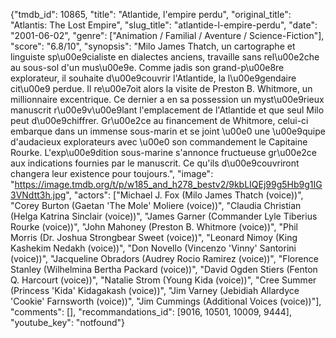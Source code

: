 {"tmdb_id": 10865, "title": "Atlantide, l'empire perdu", "original_title": "Atlantis: The Lost Empire", "slug_title": "atlantide-l-empire-perdu", "date": "2001-06-02", "genre": ["Animation / Familial / Aventure / Science-Fiction"], "score": "6.8/10", "synopsis": "Milo James Thatch, un cartographe et linguiste sp\u00e9cialiste en dialectes anciens, travaille sans rel\u00e2che au sous-sol d'un mus\u00e9e. Comme jadis son grand-p\u00e8re explorateur, il souhaite d\u00e9couvrir l'Atlantide, la l\u00e9gendaire cit\u00e9 perdue.  Il re\u00e7oit alors la visite de Preston B. Whitmore, un millionnaire excentrique. Ce dernier a en sa possession un myst\u00e9rieux manuscrit r\u00e9v\u00e9lant l'emplacement de l'Atlantide et que seul Milo peut d\u00e9chiffrer. Gr\u00e2ce au financement de Whitmore, celui-ci embarque dans un immense sous-marin et se joint \u00e0 une \u00e9quipe d'audacieux explorateurs avec \u00e0 son commandement le Capitaine Rourke. L'exp\u00e9dition sous-marine s'annonce fructueuse gr\u00e2ce aux indications fournies par le manuscrit. Ce qu'ils d\u00e9couvriront changera leur existence pour toujours.", "image": "https://image.tmdb.org/t/p/w185_and_h278_bestv2/9kbLIQEj99g5Hb9g1IG3VNdtt3h.jpg", "actors": ["Michael J. Fox (Milo James Thatch (voice))", "Corey Burton (Gaetan 'The Mole' Moliere (voice))", "Claudia Christian (Helga Katrina Sinclair (voice))", "James Garner (Commander Lyle Tiberius Rourke (voice))", "John Mahoney (Preston B. Whitmore (voice))", "Phil Morris (Dr. Joshua Strongbear Sweet (voice))", "Leonard Nimoy (King Kashekim Nedakh (voice))", "Don Novello (Vincenzo 'Vinny' Santorini (voice))", "Jacqueline Obradors (Audrey Rocio Ramirez (voice))", "Florence Stanley (Wilhelmina Bertha Packard (voice))", "David Ogden Stiers (Fenton Q. Harcourt (voice))", "Natalie Strom (Young Kida (voice))", "Cree Summer (Princess 'Kida' Kidagakash (voice))", "Jim Varney (Jebidiah Allardyce 'Cookie' Farnsworth (voice))", "Jim Cummings (Additional Voices (voice))"], "comments": [], "recommandations_id": [9016, 10501, 10009, 9444], "youtube_key": "notfound"}